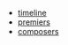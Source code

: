 

* [timeline](timeline/timeline1.html)
* [premiers](premiers/corpus.html)
* [composers](https://github.com/polyrhythm-project/polyrhythm-maps/blob/master/composers/composers.geojson)
